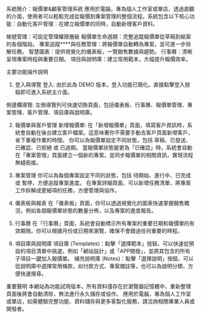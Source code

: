 系統簡介：報價單&顧客管理系統
應用於電腦，專為個人工作室或單店，透過直觀的介面，使用者可以輕鬆完成從報價到專案管理的整個流程。系統包含以下核心功能：自動化客戶管理：在建立報價單的同時，自動新增客戶資料。

帳號管理：可設定管理權限層級
報價單生命週期：完整追蹤報價單從草稿到結案的各個階段。
專案追蹤****與任務管理：將報價單自動轉為專案，並可進一步拆解任務。
智慧圖表：提供視覺化的儀表板，一覽銷售數據與趨勢。
行事曆：清晰呈現專案時程與重要日期。
項目與說明庫：建立常用範本，大幅提升報價效率。

主要功能操作說明
1. 登入與導覽
登入: 由於此為 DEMO 版本，登入功能已簡化。直接點擊登入按鈕即可進入系統主介面。

側邊欄導覽: 左側導覽列可快速切換頁面，包括儀表板、行事曆、報價單管理、專案管理、客戶管理、項目庫與說明庫。

2. 報價單與客戶管理
新增報價單:
在「新增報價單」頁面，填寫客戶資訊時，系統會自動在後台建立客戶檔案。這意味著你不需要手動去客戶頁面新增客戶，省下重複作業的時間。
你可以為報價單設定不同狀態，包括 草稿、已發送、已確認、已拒絕 或 已過期。
當報價單狀態變更為「已確認」時，系統會自動在「專案管理」頁面建立一個新的專案，並同步報價單的相關資訊，實現流程無縫銜接。

3. 專案管理
你可以為每個專案設定不同的狀態，包括 待開始、進行中、已完成 或 暫停，方便追蹤專案進度。
在專案詳細頁面，可以新增任務清單，將專案工作拆解成更細項的任務，方便管理與協作。

4. 儀表板與報表
在「儀表板」頁面，你可以透過視覺化的圖表快速掌握銷售概況，例如各個報價單狀態的數量分佈，以及專案的進度報告。

5. 行事曆
在「行事曆」頁面，系統會自動標示所有專案的重要日期和報價單的有效期限。你可以根據月份或日期來瀏覽，確保不會錯過任何重要的時程。

6. 項目庫與說明庫
項目庫 (Templates)：點擊「選擇範本」按鈕，可以快速從預設的項目清單中挑選，例如「網站設計」或「APP開發」，並將其包含的所有子項目一鍵加入報價單。
補充說明庫 (Notes)：點擊「選擇說明」按鈕，可以從說明庫中選擇常用條款，如付款方式、專案備註等，也可以為說明分類，方便快速搜尋。

重要聲明
本網站為功能試用版本，所有資料僅存在於瀏覽器記憶體中，重新整理頁面後將會自動清除，無法進行永久儲存或協作。
應用於電腦，專為個人工作室或單店，如需體驗完整功能、資料儲存與更多客製化服務，請洽詢相關專業人員或開發者。
